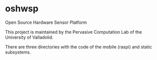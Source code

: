 # oshwsp
Open Source Hardware Sensor Platform

This project is maintained by the Pervasive Computation Lab of the University of Valladolid.

There are three directories with the code of the mobile (raspi) and static subsystems. 
